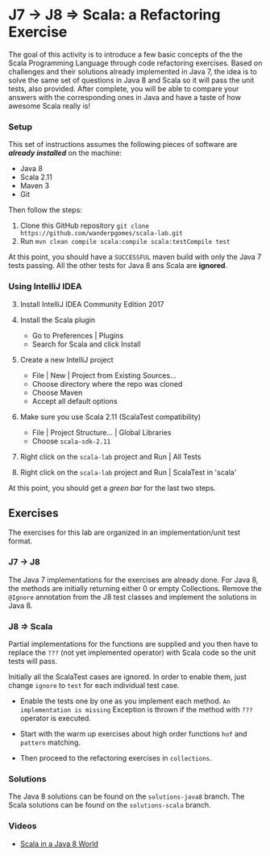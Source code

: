 # J7 -> J8 => Scala: a Refactoring Exercise 

The goal of this activity is to introduce a few basic concepts of the the Scala Programming Language through code refactoring exercises.
Based on challenges and their solutions already implemented in Java 7, the idea is to solve the same set of questions in Java 8 and Scala so it will pass the unit tests, also provided.
After complete, you will be able to compare your answers with the corresponding ones in Java and have a taste of how awesome Scala really is!


### Setup

This set of instructions assumes the following pieces of software are ***already installed*** on the machine:

- Java 8
- Scala 2.11
- Maven 3
- Git 

Then follow the steps:
 
1. Clone this GitHub repository `git clone https://github.com/wanderpgomes/scala-lab.git`
2. Run `mvn clean compile scala:compile scala:testCompile test`

At this point, you should have a `SUCCESSFUL` maven build with only the Java 7 tests passing. All the other tests for Java 8 ans Scala are **ignored**.

### Using IntelliJ IDEA
 
3. Install IntelliJ IDEA Community Edition 2017
4. Install the Scala plugin
   - Go to Preferences | Plugins
   - Search for Scala and click Install
5. Create a new IntelliJ project   
   - File | New | Project from Existing Sources...
   - Choose directory where the repo was cloned
   - Choose Maven 
   - Accept all default options
6. Make sure you use Scala 2.11 (ScalaTest compatibility)
   - File | Project Structure... | Global Libraries
   - Choose `scala-sdk-2.11`

7. Right click on the `scala-lab` project and Run | All Tests 
8. Right click on the `scala-lab` project and Run | ScalaTest in 'scala'

At this point, you should get a *green bar* for the last two steps.
   

## Exercises


The exercises for this lab are organized in an implementation/unit test format.

### J7 -> J8

The Java 7 implementations for the exercises are already done.
For Java 8, the methods are initially returning either 0 or empty Collections. Remove the `@Ignore` annotation from the J8 test classes and implement the solutions in Java 8.

### J8 => Scala
Partial implementations for the functions are supplied and you then have to replace the `???` (not yet implemented operator) with Scala code so the unit tests will pass.

Initially all the ScalaTest cases are ignored. In order to enable them, just change `ignore` to `test` for each individual test case. 

- Enable the tests one by one as you implement each method. `An implementation is missing` Exception is thrown if the method with `???` operator is executed.

- Start with the warm up exercises about high order functions `hof`  and  `pattern` matching.

- Then proceed to the refactoring exercises in `collections`.


### Solutions

The Java 8 solutions can be found on the `solutions-java8` branch.
The Scala solutions can be found on the `solutions-scala` branch.


### Videos

- [Scala in a Java 8 World](https://youtu.be/8vxTowBXJSg)
